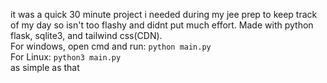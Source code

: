 it was a quick 30 minute project i needed during my jee prep to keep track of my day so isn't too flashy and didnt put much effort. Made with python flask, sqlite3, and tailwind css(CDN).
<br>
For windows, open cmd and run:
`python main.py`
<br>
For Linux:
`python3 main.py`
<br>
as simple as that
